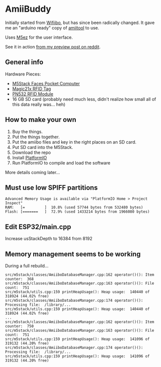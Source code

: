 # AmiiBuddy

Initially started from [Wifiibo](https://github.com/Xerxes3rd/Wifiibo),
 but has since been radically changed. It gave me an "arduino ready" copy
 of [amiitool](https://github.com/socram8888/amiitool) to use.

Uses [M5ez](https://github.com/ropg/M5ez) for the user interface.

See it in action [from my preview post on reddit](https://www.reddit.com/r/Amiibomb/comments/hvc36t/it_was_suggested_i_post_this_here_several_weeks/).

## General info

Hardware Pieces:
- [M5Stack Faces Pocket Computer](https://m5stack.com/collections/m5-core/products/face)
- [Magic21x RFID Tag](https://www.google.com/url?q=https://lab401.com/collections/rfid-badges/products/ntag-compatible-21x&sa=D&source=hangouts&ust=1595436891659000&usg=AFQjCNEYJOh9Y4aKpK-neO_60FaWAG1ujA)
- [PN532 RFID Module](https://www.amazon.com/Module-Communication-Arduino-Raspberry-Android/dp/B082498VYD)
- 16 GB SD card (probably need much less, didn't realize how small all of this data really was... heh)

## How to make your own

1. Buy the things.
2. Put the things together.
3. Put the amiibo files and key in the right places on an SD card.
4. Put SD card into the M5Stack.
5. Download the repo
6. Install [PlatformIO](https://platformio.org/)
7. Run PlatformIO to compile and load the software

More details coming later...

## Must use low SPIFF partitions

```
Advanced Memory Usage is available via "PlatformIO Home > Project Inspect"
RAM:   [=         ]  10.8% (used 57744 bytes from 532480 bytes)
Flash: [=======   ]  72.9% (used 1433214 bytes from 1966080 bytes)
```

## Edit ESP32/main.cpp

Increase usStackDepth to 16384 from 8192

## Memory management seems to be working

During a full rebuild...

```
src/m5stack/classes/AmiiboDatabaseManager.cpp:162 operator()(): Item counter:  368
src/m5stack/classes/AmiiboDatabaseManager.cpp:163 operator()(): File count:  751
src/m5stack/utils.cpp:159 printHeapUsage(): Heap usage:  140440 of 318924 (44.02% free)
src/m5stack/classes/AmiiboDatabaseManager.cpp:174 operator()(): Processing file:  /library/...
src/m5stack/utils.cpp:159 printHeapUsage(): Heap usage:  140440 of 318924 (44.02% free)
...
src/m5stack/classes/AmiiboDatabaseManager.cpp:162 operator()(): Item counter:  750
src/m5stack/classes/AmiiboDatabaseManager.cpp:163 operator()(): File count:  751
src/m5stack/utils.cpp:159 printHeapUsage(): Heap usage:  141096 of 319132 (44.20% free)
src/m5stack/classes/AmiiboDatabaseManager.cpp:174 operator()(): Processing file:  /library/...
src/m5stack/utils.cpp:159 printHeapUsage(): Heap usage:  141096 of 319132 (44.20% free)

```
